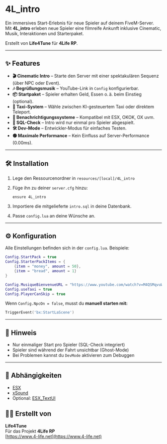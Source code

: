 # 4L_intro

Ein immersives Start-Erlebnis für neue Spieler auf deinem FiveM-Server.  
Mit **4L_intro** erleben neue Spieler eine filmreife Ankunft inklusive Cinematic, Musik, Interaktionen und Starterpaket.

Erstellt von **Life4Tune** für **4Life RP**.

---

## ✨ Features

- **🎬 Cinematic Intro** – Starte den Server mit einer spektakulären Sequenz (über NPC oder Event).
- **🎶 Begrüßungsmusik** – YouTube-Link in `Config` konfigurierbar.
- **📦 Startpaket** – Spieler erhalten Geld, Essen o. ä. beim Einstieg (optional).
- **🚖 Taxi-System** – Wähle zwischen KI-gesteuertem Taxi oder direktem Teleport.
- **📢 Benachrichtigungssysteme** – Kompatibel mit ESX, OKOK, OX uvm.
- **🔄 SQL-Check** – Intro wird nur einmal pro Spieler abgespielt.
- **🛠️ Dev-Mode** – Entwickler-Modus für einfaches Testen.
- **🟢 Maximale Performance** – Kein Einfluss auf Server-Performance (0.00ms).

---

## 🛠️ Installation

1. Lege den Ressourcenordner in `resources/[local]/4L_intro`
2. Füge ihn zu deiner `server.cfg` hinzu:

   ```plaintext
   ensure 4L_intro
   ```

3. Importiere die mitgelieferte `intro.sql` in deine Datenbank.
4. Passe `config.lua` an deine Wünsche an.

---

## ⚙️ Konfiguration

Alle Einstellungen befinden sich in der `config.lua`. Beispiele:

```lua
Config.StartPack = true
Config.StarterPackItems = {
    {item = "money", amount = 50},
    {item = "bread", amount = 1}
}

Config.MusiqueBienvenueURL = "https://www.youtube.com/watch?v=M4QSMqvuWMg"
Config.useTaxi = true
Config.PlayerCanSkip = true
```

Wenn `Config.NpcOn = false`, musst du **manuell starten mit:**
```lua
TriggerEvent('bx:StartLaScene')
```

---

## 🔔 Hinweis

- Nur einmaliger Start pro Spieler (SQL-Check integriert)
- Spieler sind während der Fahrt unsichtbar (Ghost-Mode)
- Bei Problemen kannst du `DevMode` aktivieren zum Debuggen

---

## 🧩 Abhängigkeiten

- [ESX](https://github.com/esx-framework/esx_core)
- [xSound](https://github.com/Xsound-FiveM)
- Optional: [ESX_TextUI](https://github.com/BX-DEV-FIVEM/esx_TextUI)


## 👨‍💻 Erstellt von

**Life4Tune**  
Für das Projekt **4Life RP**  
[https://www.4-life.net](https://www.4-life.net)
